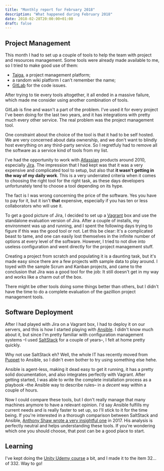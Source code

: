 ```yaml
---
title: "Monthly report for February 2018"
description: "What happened during February 2018"
date: 2018-02-28T20:00:00+01:00
draft: false
---
```


## Project Management

This month I had to set up a couple of tools to help the team with project and resources management. Some tools were already made available to me, so I tried to make good use of them:

- [Taiga](https://taiga.io/), a project management platform;
- a random wiki platform I can't remember the name;
- [GitLab](https://about.gitlab.com/) for the code issues.

After trying to tie every tools altogether, it all ended in a massive failure, which made me consider using another combination of tools.

GitLab is fine and wasn't a part of the problem. I've used it for every project I've been doing for the last two years, and it has integrations with pretty much every other service. The real problem was the project management tool.

One constraint about the choice of the tool is that it had to be self hosted. We are very concerned about data ownership, and we don't want to blindly host everything on any third-party service. So I regretfuly had to remove all the software as a service kind of tools from my list.

I've had the opportunity to work with [Atlassian](https://www.atlassian.com/) products around 2010, especially [Jira](https://www.atlassian.com/software/jira). The impression that I had kept was that it was a very expensive and complicated tool to setup, but also that **it wasn't getting in the way of my daily work**. This is a very underrated criteria when it comes to choosing the right tool for the right task, as these days developers unfortunately tend to choose a tool depending on its hype.

The fact is I was wrong concerning the price of the software. Yes you have to pay for it, but it isn't **that** expensive, especially if you has ten or less collaborators who will use it.

To get a good picture of Jira, I decided to set up a [Vagrant](https://www.vagrantup.com/) box and use the standalone evaluation version of Jira. After a couple of installs, my environment was up and running, and I spent the following days trying to figure if this was the good tool or not. Let this be clear: It's a complicated beast to tame, and one can easily lost themselves in the infinite number of options at every level of the software. However, I tried to not dive into useless configuration and went directly for the project management stuff.

Creating a project from scratch and populating it is a daunting task, but it's made easy since there are a few projects with sample data to play around. I toyed with the sample Scrum and Kanban projects, and came to the conclusion that Jira was a good tool for the job: It still doesn't get in my way and works like a charm out of the box.

There might be other tools doing some things better than others, but I didn't have the time to do a complete evaluation of the gazillion project management tools.

## Software Deployment

After I had played with Jira on a Vagrant box, I had to deploy it on our servers, and this is how I started playing with [Ansible](https://www.ansible.com/). I didn't know much about it, but since I'm pretty familiar with configuration management systems –I used [SaltStack](https://saltstack.com/) for a couple of years–, I felt at home pretty quickly.

Why not use SaltStack eh? Well, the whole IT has recently moved from [Puppet](https://puppet.com/) to Ansible, so I didn't even bother to try using something else hehe.

Ansible is agent-less, making it dead easy to get it running, it has a pretty solid documentation, and also integrates perfectly with Vagrant. After getting started, I was able to write the complete installation process as a playbook –the Ansible way to describe rules– in a _decent_ way within a couple of hours.

Now I could compare these tools, but I don't really manage that many machines anymore to have a relevant opinion. I'd say Ansible fulfills my current needs and is really faster to set up, so I'll stick to it for the time being. If you're interested in a thorough comparison between SaltStack and Ansible, [Anthony Shaw wrote a very insightful one](https://medium.com/@anthonypjshaw/ansible-v-s-salt-saltstack-v-s-stackstorm-3d8f57149368) in 2017. His analysis is perfectly neutral and helps understanding these tools. If you're wondering which one you should choose, that post can be a good place to start.

## Learning

I've kept doing the [Unity Udemy course](https://www.udemy.com/unitycourse/) a bit, and I made it to the item 32... of 332. Way to go!
